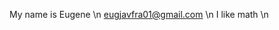My name is Eugene \n
eugjavfra01@gmail.com  \n
I like math  \n



<!---
EugeneFrancisco/EugeneFrancisco is a ✨ special ✨ repository because its `README.md` (this file) appears on your GitHub profile.
You can click the Preview link to take a look at your changes.
--->
